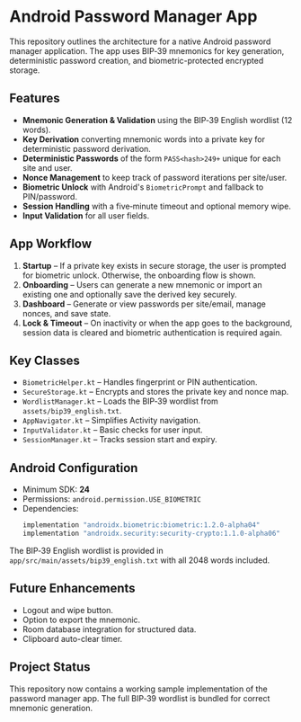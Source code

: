 # Android Password Manager App

This repository outlines the architecture for a native Android password manager application. The app uses BIP‑39 mnemonics for key generation, deterministic password creation, and biometric-protected encrypted storage.

## Features
- **Mnemonic Generation & Validation** using the BIP‑39 English wordlist (12 words).
- **Key Derivation** converting mnemonic words into a private key for deterministic password derivation.
- **Deterministic Passwords** of the form `PASS<hash>249+` unique for each site and user.
- **Nonce Management** to keep track of password iterations per site/user.
- **Biometric Unlock** with Android's `BiometricPrompt` and fallback to PIN/password.
- **Session Handling** with a five‑minute timeout and optional memory wipe.
- **Input Validation** for all user fields.

## App Workflow
1. **Startup** – If a private key exists in secure storage, the user is prompted for biometric unlock. Otherwise, the onboarding flow is shown.
2. **Onboarding** – Users can generate a new mnemonic or import an existing one and optionally save the derived key securely.
3. **Dashboard** – Generate or view passwords per site/email, manage nonces, and save state.
4. **Lock & Timeout** – On inactivity or when the app goes to the background, session data is cleared and biometric authentication is required again.

## Key Classes
- `BiometricHelper.kt` – Handles fingerprint or PIN authentication.
- `SecureStorage.kt` – Encrypts and stores the private key and nonce map.
- `WordlistManager.kt` – Loads the BIP‑39 wordlist from `assets/bip39_english.txt`.
- `AppNavigator.kt` – Simplifies Activity navigation.
- `InputValidator.kt` – Basic checks for user input.
- `SessionManager.kt` – Tracks session start and expiry.

## Android Configuration
- Minimum SDK: **24**
- Permissions: `android.permission.USE_BIOMETRIC`
- Dependencies:
  ```kotlin
  implementation "androidx.biometric:biometric:1.2.0-alpha04"
  implementation "androidx.security:security-crypto:1.1.0-alpha06"
  ```

The BIP‑39 English wordlist is provided in `app/src/main/assets/bip39_english.txt` with all 2048 words included.

## Future Enhancements
- Logout and wipe button.
- Option to export the mnemonic.
- Room database integration for structured data.
- Clipboard auto-clear timer.

## Project Status
This repository now contains a working sample implementation of the password manager app. The full BIP‑39 wordlist is bundled for correct mnemonic generation.
